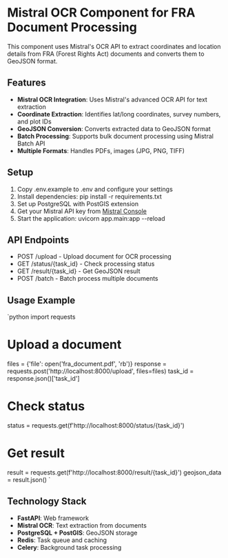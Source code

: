# Mistral OCR Component for FRA Document Processing

This component uses Mistral's OCR API to extract coordinates and location details from FRA (Forest Rights Act) documents and converts them to GeoJSON format.

## Features

- **Mistral OCR Integration**: Uses Mistral's advanced OCR API for text extraction
- **Coordinate Extraction**: Identifies lat/long coordinates, survey numbers, and plot IDs
- **GeoJSON Conversion**: Converts extracted data to GeoJSON format
- **Batch Processing**: Supports bulk document processing using Mistral Batch API
- **Multiple Formats**: Handles PDFs, images (JPG, PNG, TIFF)

## Setup

1. Copy .env.example to .env and configure your settings
2. Install dependencies: pip install -r requirements.txt
3. Set up PostgreSQL with PostGIS extension
4. Get your Mistral API key from [Mistral Console](https://console.mistral.ai/api-keys/)
5. Start the application: uvicorn app.main:app --reload

## API Endpoints

- POST /upload - Upload document for OCR processing
- GET /status/{task_id} - Check processing status
- GET /result/{task_id} - Get GeoJSON result
- POST /batch - Batch process multiple documents

## Usage Example

`python
import requests

# Upload a document
files = {'file': open('fra_document.pdf', 'rb')}
response = requests.post('http://localhost:8000/upload', files=files)
task_id = response.json()['task_id']

# Check status
status = requests.get(f'http://localhost:8000/status/{task_id}')

# Get result
result = requests.get(f'http://localhost:8000/result/{task_id}')
geojson_data = result.json()
`

## Technology Stack

- **FastAPI**: Web framework
- **Mistral OCR**: Text extraction from documents
- **PostgreSQL + PostGIS**: GeoJSON storage
- **Redis**: Task queue and caching
- **Celery**: Background task processing
